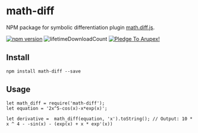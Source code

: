 # math-diff
NPM package for symbolic differentiation plugin [math.diff.js](https://github.com/hausen/math.diff.js).

[![npm version](https://badge.fury.io/js/math-diff.svg)](https://badge.fury.io/js/math-diff)
![lifetimeDownloadCount](https://img.shields.io/npm/dt/math-diff.svg?maxAge=2592000)
<a href='https://pledgie.com/campaigns/31873'><img alt='Pledge To Arupex!' src='https://pledgie.com/campaigns/31873.png?skin_name=chrome' border='0' ></a>
    
## Install

    npm install math-diff --save  

## Usage

    let math_diff = require('math-diff');
    let equation = '2x^5-cos(x)-x*exp(x)';
    
    let derivative =  math_diff(equation, 'x').toString(); // Output: 10 * x ^ 4 - -sin(x) - (exp(x) + x * exp'(x))
